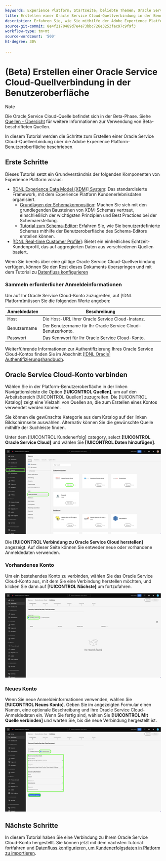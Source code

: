 ```yaml
---
keywords: Experience Platform; Startseite; beliebte Themen; Oracle Service Cloud; oracle-Service-Cloud
title: Erstellen einer Oracle Service Cloud-Quellverbindung in der Benutzeroberfläche
description: Erfahren Sie, wie Sie mithilfe der Adobe Experience Platform-Benutzeroberfläche eine Oracle Service Cloud-Quellverbindung erstellen.
source-git-commit: 8e4f2170489d7e4e73bbc726e3253fac97c9f9f3
workflow-type: tm+mt
source-wordcount: '500'
ht-degree: 30%

---
```


# (Beta) Erstellen einer Oracle Service Cloud-Quellverbindung in der Benutzeroberfläche

>[!NOTE]
>
>Die Oracle Service Cloud-Quelle befindet sich in der Beta-Phase. Siehe [Quellen - Übersicht](../../../../home.md#terms-and-conditions) für weitere Informationen zur Verwendung von Beta-beschrifteten Quellen.

In diesem Tutorial werden die Schritte zum Erstellen einer Oracle Service Cloud-Quellverbindung über die Adobe Experience Platform-Benutzeroberfläche beschrieben.

## Erste Schritte

Dieses Tutorial setzt ein Grundverständnis der folgenden Komponenten von Experience Platform voraus:

* [[!DNL Experience Data Model (XDM)] System](../../../../../xdm/home.md): Das standardisierte Framework, mit dem Experience Platform Kundenerlebnisdaten organisiert.
   * [Grundlagen der Schemakomposition](../../../../../xdm/schema/composition.md): Machen Sie sich mit den grundlegenden Bausteinen von XDM-Schemas vertraut, einschließlich der wichtigsten Prinzipien und Best Practices bei der Schemaerstellung.
   * [Tutorial zum Schema-Editor](../../../../../xdm/tutorials/create-schema-ui.md): Erfahren Sie, wie Sie benutzerdefinierte Schemas mithilfe der Benutzeroberfläche des Schema-Editors erstellen können.
* [[!DNL Real-time Customer Profile]](../../../../../profile/home.md): Bietet ein einheitliches Echtzeit-Kundenprofil, das auf aggregierten Daten aus verschiedenen Quellen basiert.

Wenn Sie bereits über eine gültige Oracle Service Cloud-Quellverbindung verfügen, können Sie den Rest dieses Dokuments überspringen und mit dem Tutorial zu [Datenfluss konfigurieren](../../dataflow/customer-success.md)

### Sammeln erforderlicher Anmeldeinformationen

Um auf Ihr Oracle Service Cloud-Konto zuzugreifen, auf [!DNL Platform]müssen Sie die folgenden Werte angeben:

| Anmeldedaten | Beschreibung |
| ---------- | ----------- |
| Host | Die Host-URL Ihrer Oracle Service Cloud-Instanz. |
| Benutzername | Der Benutzername für Ihr Oracle Service Cloud-Benutzerkonto. |
| Passwort | Das Kennwort für Ihr Oracle Service Cloud-Konto. |

Weiterführende Informationen zur Authentifizierung Ihres Oracle Service Cloud-Kontos finden Sie im Abschnitt [[!DNL Oracle] Authentifizierungshandbuch](https://docs.oracle.com/en/cloud/saas/b2c-service/20c/cxska/OKCS_Authenticate_and_Authorize.html).

## Oracle Service Cloud-Konto verbinden

Wählen Sie in der Platform-Benutzeroberfläche in der linken Navigationsleiste die Option **[!UICONTROL Quellen]**, um auf den Arbeitsbereich [!UICONTROL Quellen] zuzugreifen. Die [!UICONTROL Katalog] zeigt eine Vielzahl von Quellen an, die zum Erstellen eines Kontos verwendet werden können.

Sie können die gewünschte Kategorie aus dem Katalog auf der linken Bildschirmseite auswählen. Alternativ können Sie die gewünschte Quelle mithilfe der Suchleiste finden.

Unter dem [!UICONTROL Kundenerfolg] category, select **[!UICONTROL Oracle Service Cloud]** und wählen Sie **[!UICONTROL Daten hinzufügen]**.

![Der Quellkatalog mit der hervorgehobenen Oracle Service Cloud-Quelle.](../../../../images/tutorials/create/oracle-service-cloud/catalog.png)

Die **[!UICONTROL Verbindung zu Oracle Service Cloud herstellen]** angezeigt. Auf dieser Seite können Sie entweder neue oder vorhandene Anmeldedaten verwenden.

### Vorhandenes Konto

Um ein bestehendes Konto zu verbinden, wählen Sie das Oracle Service Cloud-Konto aus, mit dem Sie eine Verbindung herstellen möchten, und klicken Sie dann auf **[!UICONTROL Nächste]** um fortzufahren.

![Die vorhandene Kontoschnittstelle.](../../../../images/tutorials/create/oracle-service-cloud/existing.png)

### Neues Konto

Wenn Sie neue Anmeldeinformationen verwenden, wählen Sie **[!UICONTROL Neues Konto]**. Geben Sie im angezeigten Formular einen Namen, eine optionale Beschreibung und Ihre Oracle Service Cloud-Anmeldedaten ein. Wenn Sie fertig sind, wählen Sie **[!UICONTROL Mit Quelle verbinden]** und warten Sie, bis die neue Verbindung hergestellt ist.

![Die neue Kontoschnittstelle mit Platzhalterwerten für .](../../../../images/tutorials/create/oracle-service-cloud/new.png)

## Nächste Schritte

In diesem Tutorial haben Sie eine Verbindung zu Ihrem Oracle Service Cloud-Konto hergestellt. Sie können jetzt mit dem nächsten Tutorial fortfahren und [Datenfluss konfigurieren, um Kundenerfolgsdaten in Platform zu importieren](../../dataflow/crm.md).
